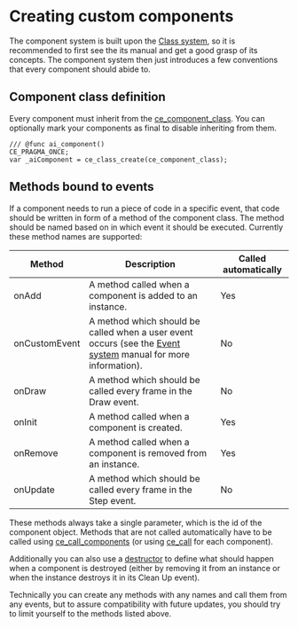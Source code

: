 # Creating custom components
The component system is built upon the [Class system](./ClassSystem.html), so it is recommended to first see the its manual and get a good grasp of its concepts. The component system then just introduces a few conventions that every component should abide to.

## Component class definition
Every component must inherit from the [ce_component_class](./ce_component_class.html). You can optionally mark your components as final to disable inheriting from them.

```gml
/// @func ai_component()
CE_PRAGMA_ONCE;
var _aiComponent = ce_class_create(ce_component_class);
```

## Methods bound to events
If a component needs to run a piece of code in a specific event, that code should be written in form of a method of the component class. The method should be named based on in which event it should be executed. Currently these method names are supported:

Method | Description | Called automatically
----- | ----------- | --------------------
onAdd | A method called when a component is added to an instance. | Yes
onCustomEvent | A method which should be called when a user event occurs (see the [Event system](./EventSystem.html) manual for more information). | No
onDraw | A method which should be called every frame in the Draw event. | No
onInit | A method called when a component is created. | Yes
onRemove | A method called when a component is removed from an instance. | Yes
onUpdate | A method which should be called every frame in the Step event. | No

These methods always take a single parameter, which is the id of the component object. Methods that are not called automatically have to be called using [ce_call_components](./ce_call_components.html) (or using [ce_call](./ce_call.html) for each component).

Additionally you can also use a [destructor](./ClassDestructor.html) to define what should happen when a component is destroyed (either by removing it from an instance or when the instance destroys it in its Clean Up event).

Technically you can create any methods with any names and call them from any events, but to assure compatibility with future updates, you should try to limit yourself to the methods listed above.